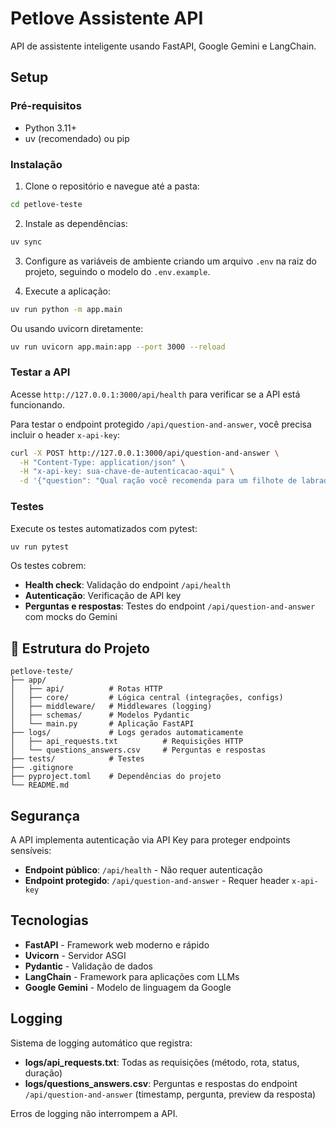# Petlove Assistente API

API de assistente inteligente usando FastAPI, Google Gemini e LangChain.

## Setup

### Pré-requisitos
- Python 3.11+
- uv (recomendado) ou pip

### Instalação

1. Clone o repositório e navegue até a pasta:
```bash
cd petlove-teste
```

2. Instale as dependências:
```bash
uv sync
```

3. Configure as variáveis de ambiente criando um arquivo `.env` na raiz do projeto, seguindo o modelo do `.env.example`.

4. Execute a aplicação:
```bash
uv run python -m app.main
```

Ou usando uvicorn diretamente:
```bash
uv run uvicorn app.main:app --port 3000 --reload
```

### Testar a API

Acesse `http://127.0.0.1:3000/api/health` para verificar se a API está funcionando.

Para testar o endpoint protegido `/api/question-and-answer`, você precisa incluir o header `x-api-key`:

```bash
curl -X POST http://127.0.0.1:3000/api/question-and-answer \
  -H "Content-Type: application/json" \
  -H "x-api-key: sua-chave-de-autenticacao-aqui" \
  -d '{"question": "Qual ração você recomenda para um filhote de labrador?"}'
```

### Testes

Execute os testes automatizados com pytest:

```bash
uv run pytest
```

Os testes cobrem:
- **Health check**: Validação do endpoint `/api/health`
- **Autenticação**: Verificação de API key
- **Perguntas e respostas**: Testes do endpoint `/api/question-and-answer` com mocks do Gemini

## 📁 Estrutura do Projeto

```
petlove-teste/
├── app/
│   ├── api/          # Rotas HTTP
│   ├── core/         # Lógica central (integrações, configs)
│   ├── middleware/   # Middlewares (logging)
│   ├── schemas/      # Modelos Pydantic
│   └── main.py       # Aplicação FastAPI
├── logs/             # Logs gerados automaticamente
│   ├── api_requests.txt          # Requisições HTTP
│   └── questions_answers.csv     # Perguntas e respostas
├── tests/            # Testes
├── .gitignore
├── pyproject.toml    # Dependências do projeto
└── README.md
```

## Segurança

A API implementa autenticação via API Key para proteger endpoints sensíveis:

- **Endpoint público**: `/api/health` - Não requer autenticação
- **Endpoint protegido**: `/api/question-and-answer` - Requer header `x-api-key`

## Tecnologias

- **FastAPI** - Framework web moderno e rápido
- **Uvicorn** - Servidor ASGI
- **Pydantic** - Validação de dados
- **LangChain** - Framework para aplicações com LLMs
- **Google Gemini** - Modelo de linguagem da Google

## Logging

Sistema de logging automático que registra:
- **logs/api_requests.txt**: Todas as requisições (método, rota, status, duração)
- **logs/questions_answers.csv**: Perguntas e respostas do endpoint `/api/question-and-answer` (timestamp, pergunta, preview da resposta)

Erros de logging não interrompem a API.
